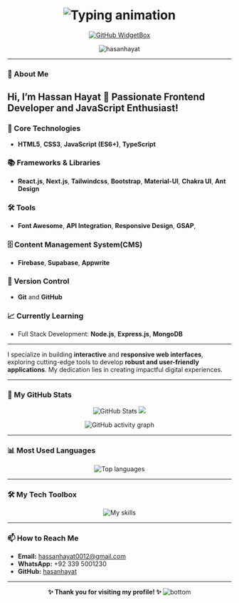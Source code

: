 <h1 align="center">
  <img src="https://readme-typing-svg.demolab.com?font=Fira+Code&size=32&duration=2000&pause=1000&color=34F5FF&center=true&vCenter=true&multiline=true&width=900&height=100&lines=Hi%2C+I'm+Hassan+Hayat!;A+Frontend+Developer+%7C+JavaScript+Enthusiast" alt="Typing animation" />
</h1>  

<div align="center">

[![GitHub WidgetBox](https://github-widgetbox.vercel.app/api/profile?username=hasanhayat&data=followers,repositories,stars,commits&theme=radical&hide_border=true)](https://github.com/Hasanhayat/HasanHayat-widgetbox)

 <img src="https://komarev.com/ghpvc/?username=hasanhayat&label=Profile%20views&color=0e75b6&style=flat" alt="hasanhayat" />

<!--[![committers.top badge](https://user-badge.committers.top/pakistan/hasanhayat.svg)](https://user-badge.committers.top/pakistan/hasanhayat)-->
</div>

---

### 👋 About Me

## Hi, I’m Hassan Hayat 👋 Passionate Frontend Developer and JavaScript Enthusiast!

### 🚀 Core Technologies
- **HTML5**, **CSS3**, **JavaScript (ES6+)**, **TypeScript**

### 📚 Frameworks & Libraries
- **React.js**, **Next.js**, **Tailwindcss**, **Bootstrap**, **Material-UI**, **Chakra UI**, **Ant Design**

### 🛠️ Tools
- **Font Awesome**, **API Integration**, **Responsive Design**, **GSAP**,

### 🗄️ Content Management System(CMS)
- **Firebase**, **Supabase**, **Appwrite**

### 📂 Version Control
- **Git** and **GitHub**

### 📈 Currently Learning
- Full Stack Development: **Node.js**, **Express.js**, **MongoDB**

---

I specialize in building **interactive** and **responsive web interfaces**, exploring cutting-edge tools to develop **robust and user-friendly applications**. My dedication lies in creating impactful digital experiences.

---

### 🌟 My GitHub Stats

<p align="center">
<img src="https://github-readme-stats.vercel.app/api?username=hasanhayat&theme=github_dark&show_icons=true" alt="GitHub Stats" />
<img src="http://github-readme-streak-stats.herokuapp.com?user=hasanhayat&theme=dark&background=000000"/>
<!-- <img src="https://streak-stats.demolab.com?user=hasanhayat&theme=radical" alt="GitHub streak" />-->
</p>

<p align="center">
  <img src="https://github-readme-activity-graph.vercel.app/graph?username=hasanhayat&theme=github-compact" alt="GitHub activity graph" />
</p>

---

### 📊 Most Used Languages
<p align="center">
  <img src="https://github-readme-stats.vercel.app/api/top-langs/?username=hasanhayat&layout=compact&theme=radical&exclude_repo=Tips-tools" alt="Top languages" />
</p>

---

### 🛠️ My Tech Toolbox

<p align="center">
  <img src="https://skillicons.dev/icons?i=html,css,materialui,jquery,js,ts,react,nextjs,vite,netlify,vercel,tailwindcss,bootstrap,git,github,firebase,appwrite,supabase,npm,nodejs,mongodb" alt="My skills" />
</p>

---

### 📫 How to Reach Me

- **Email:** hassanhayat0012@gmail.com
- **WhatsApp:** +92 339 5001230
- **GitHub:** [hasanhayat](https://github.com/hasanhayat)

---

<p align="center">
   <strong>✨ Thank you for visiting my profile! ✨</strong>
  <img src="https://raw.githubusercontent.com/bornmay/bornmay/Update/svg/Bottom.svg" alt="bottom" />
</p>

